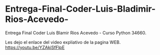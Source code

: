 # Entrega-Final-Coder-Luis-Bladimir-Rios-Acevedo-
Entrega Final Coder Luis Blamir Rios Acevedo - Curso Python 34660.

Les dejo el enlace del video expliativo de la pagina WEB.
https://youtu.be/YZAkiSfFlpE
